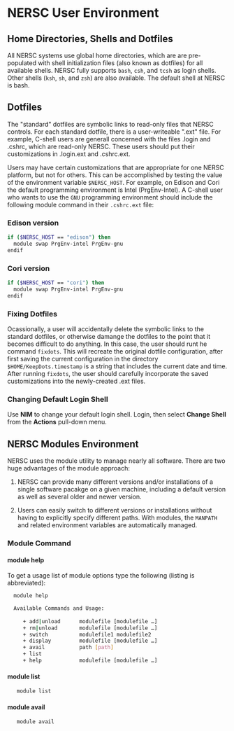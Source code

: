 # NERSC User Environment

## Home Directories, Shells and Dotfiles 

All NERSC systems use global home directories, which are are pre-populated 
with shell initialization files (also known as dotfiles) for all available 
shells. NERSC fully supports `bash`, `csh`, and `tcsh` as login shells. Other shells 
(`ksh`, `sh`, and `zsh`) are also available. The default shell at NERSC is bash.  

## Dotfiles 
The "standard" dotfiles are symbolic links to read-only files that NERSC 
controls. For each standard dotfile, there is a user-writeable ".ext" file.
For example, C-shell users are generall concerned with the files .login and
.cshrc, which are read-only NERSC. These users should put their customizations 
in .login.ext and .cshrc.ext.  

Users may have certain customizations that are appropriate for one NERSC platform,
but not for others. This can be accomplished by testing the value of the
environment variable `$NERSC_HOST`. For example, on Edison and Cori the default 
programming environment is Intel (PrgEnv-Intel). A C-shell user who wants to
use the `GNU` programming environment should include the following module 
command in their `.cshrc.ext` file:  

### Edison version  
```bash
if ($NERSC_HOST == "edison") then
  module swap PrgEnv-intel PrgEnv-gnu
endif
```

### Cori version
```bash
if ($NERSC_HOST == "cori") then
  module swap PrgEnv-intel PrgEnv-gnu
endif
```

### Fixing Dotfiles  
Ocassionally, a user will accidentally delete the symbolic links to the standard
dotfiles, or otherwise damange the dotfiles to the point that it becomes
difficult to do anything. In this case, the user should runt he command
`fixdots`. This will recreate the original dotfile configuration, after first
saving the current configuration in the directory `$HOME/KeepDots.timestamp`
is a string that includes the current date and time. After running `fixdots`,
the user should carefully incorporate the saved customizations into the 
newly-created .ext files.  

### Changing Default Login Shell
Use **NIM** to change your default login shell. Login, then select **Change Shell**
from the **Actions** pull-down menu.  

## NERSC Modules Environment
NERSC uses the module utility to manage nearly all software. There are two
huge advantages of the module approach:  
1. NERSC can provide many different versions and/or installations of a single
software pacakge on a given machine, including a default version as well as 
several older and newer version.

2. Users can easily switch to different versions or installations without
having to explicitly specify different paths. With modules, the `MANPATH` and
related environment variables are automatically managed. 

### Module Command 
#### module help  
To get a usage list of module options type the following (listing is abbreviated):  
```bash
  module help

  Available Commands and Usage:
     
     + add|unload      modulefile [modulefile …]
     + rm|unload       modulefile [modulefile …]
     + switch          modulefile1 modulefile2
     + display         modulefile [modulefile …]
     + avail           path [path]
     + list            
     + help            modulefile [modulefile …]
```

#### module list
```bash
   module list
```

#### module avail
```bash
   module avail
```
